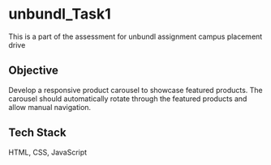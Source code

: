 # unbundl_Task1
This is a part of the assessment for unbundl assignment campus placement drive

## Objective
Develop a responsive product carousel to showcase featured products. The carousel should automatically rotate through the featured products and allow manual navigation.

## Tech Stack
HTML, CSS, JavaScript
